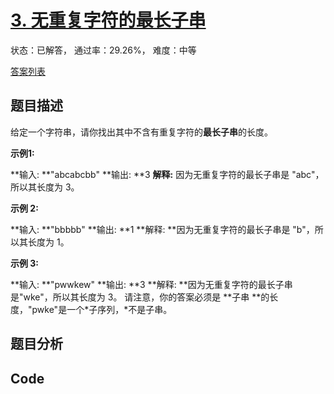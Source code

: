 # [3. 无重复字符的最长子串](https://leetcode-cn.com/problems/longest-substring-without-repeating-characters)

状态：已解答， 通过率：29.26%， 难度：中等

[答案列表](Solutions/answer_list.md)

## 题目描述
给定一个字符串，请你找出其中不含有重复字符的**最长子串**的长度。

**示例1:**


**输入: **"abcabcbb"
**输出: **3 
**解释:** 因为无重复字符的最长子串是 "abc"，所以其长度为 3。



**示例 2:**


**输入: **"bbbbb"
**输出: **1
**解释: **因为无重复字符的最长子串是 "b"，所以其长度为 1。



**示例 3:**


**输入: **"pwwkew"
**输出: **3
**解释: **因为无重复字符的最长子串是"wke"，所以其长度为 3。
    请注意，你的答案必须是 **子串 **的长度，"pwke"是一个*子序列，*不是子串。




## 题目分析


## Code

